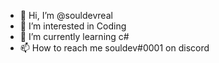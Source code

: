 - 👋 Hi, I’m @souldevreal
- 👀 I’m interested in Coding
- 🌱 I’m currently learning c#
- 📫 How to reach me souldev#0001 on discord

<!---
souldevreal/souldevreal is a ✨ special ✨ repository because its `README.md` (this file) appears on your GitHub profile.
You can click the Preview link to take a look at your changes.
--->
